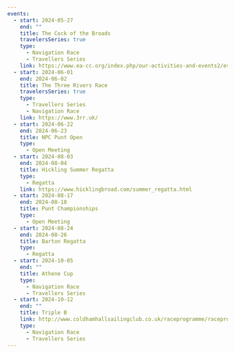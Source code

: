```yaml
---
events:
  - start: 2024-05-27
    end: ""
    title: The Cock of the Broads
    travelersSeries: true
    type:
      - Navigation Race
      - Travellers Series
    link: https://www.ea-cc.org/index.php/our-activities-and-events2/events-reports-results?view=article&id=93:tmor-2023&catid=21:events
  - start: 2024-06-01
    end: 2024-06-02
    title: The Three Rivers Race
    travelersSeries: true
    type:
      - Travellers Series
      - Navigation Race
    link: https://www.3rr.uk/
  - start: 2024-06-22
    end: 2024-06-23
    title: NPC Punt Open
    type:
      - Open Meeting
  - start: 2024-08-03
    end: 2024-08-04
    title: Hickling Summer Regatta
    type:
      - Regatta
    link: https://www.hicklingbroad.com/summer_regatta.html
  - start: 2024-08-17
    end: 2024-08-18
    title: Punt Championships
    type:
      - Open Meeting
  - start: 2024-08-24
    end: 2024-08-26
    title: Barton Regatta
    type:
      - Regatta
  - start: 2024-10-05
    end: ""
    title: Athene Cup
    type:
      - Navigation Race
      - Travellers Series
  - start: 2024-10-12
    end: ""
    title: Triple B
    link: http://www.coldhamhallsailingclub.co.uk/raceprogramme/raceprogramme.html
    type:
      - Navigation Race
      - Travellers Series
---
```

